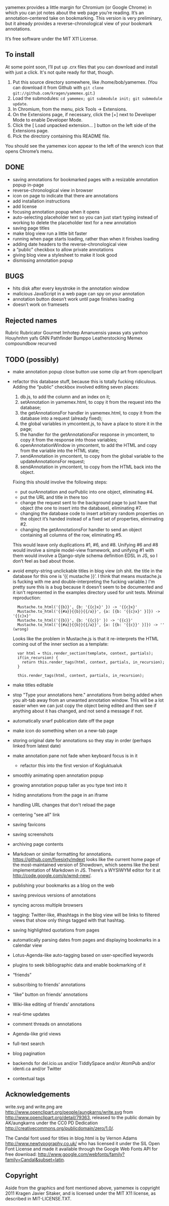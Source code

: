 yamemex provides a little margin for Chromium (or Google Chrome)
in which you can jot notes about the web page you’re reading.  It’s an
annotation-centered take on bookmarking.  This version is very
preliminary, but it already provides a reverse-chronological view of
your bookmark annotations.

It’s free software under the MIT X11 License.

To install
----------

At some point soon, I’ll put up .crx files that you can download and
install with just a click.  It's not quite ready for that, though.

1. 
   Put this source directory somewhere, like /home/bob/yamemex.  (You
   can download it from Github with `git clone
   git://github.com/kragen/yamemex.git`.)
2. 
   Load the submodules: `cd yamemex; git submodule init; git submodule update`.
3. 
   In Chromium, from the menu, pick Tools → Extensions.
4. 
   On the Extensions page, if necessary, click the [+] next to
   Developer Mode to enable Developer Mode.
5. 
   Click the [ Load unpacked extension... ] button on the left side of
   the Extensions page.
6. 
   Pick the directory containing this README file.

You should see the yamemex icon appear to the left of the wrench icon
that opens Chrome’s menu.

DONE
----

- saving annotations for bookmarked pages with a resizable annotation
  popup in-page
- reverse-chronological view in browser
- icon on page to indicate that there are annotations
- add installation instructions
- add license
- focusing annotation popup when it opens
- auto-selecting placeholder text so you can just start typing instead
  of working to delete the placeholder text for a new annotation
- saving page titles
- make blog view run a little bit faster
- running when page starts loading, rather than when it finishes loading
- adding date headers to the reverse-chronological view
- a “public” checkbox to allow private annotations
- giving blog view a stylesheet to make it look good
- dismissing annotation popup

BUGS
----

- hits disk after every keystroke in the annotation window
- malicious JavaScript in a web page can spy on your annotation
- annotation button doesn’t work until page finishes loading
- doesn’t work on framesets

Rejected names
--------------

Rubric Rubricator Gourmet Imhotep Amanuensis yawas yats yanhoo
Houyhnhm yafs GNN Pathfinder Bumppo Leatherstocking Memex compoundbow
recurved

TODO (possibly)
---------------

- make annotation popup close button use some clip art from
  openclipart
- refactor this database stuff, because this is totally fucking
  ridiculous. Adding the “public” checkbox involved editing seven
  places:

    1. db.js, to add the column and an index on it;
    2. setAnnotation in yamemex.html, to copy it from the request into
       the database;
    3. the getAnnotationsFor handler in yamemex.html, to copy it from
       the database into a request (already fixed);
    4. the global variables in ymcontent.js, to have a place to store
       it in the page;
    5. the handler for the getAnnotationsFor response in ymcontent, to
       copy it from the response into those variables;
    6. openAnnotationWindow in ymcontent, to add the HTML and copy from
       the variable into the HTML state;
    7. sendAnnotation in ymcontent, to copy from the global variable to
       the updateAnnotationsFor request;
    8. sendAnnotation in ymcontent, to copy from the HTML back into
       the object.

    Fixing this should involve the following steps:

    - put ourAnnotation and ourPublic into one object, eliminating #4.
    - put the URL and title in there too
    - change the request sent to the background page to just have that
      object (the one to insert into the database), eliminating #7.
    - changing the database code to insert arbitrary random properties
      on the object it’s handed instead of a fixed set of properties,
      eliminating #2.
    - changing the getAnnotationsFor handler to send an object
      containing all columns of the row, eliminating #5.

    This would leave only duplications #1, #6, and #8.  Unifying #6 
    and #8 would involve a simple model-view framework, and unifying #1 with
    them would involve a Django-style schema definition EDSL in JS, so I
    don’t feel as bad about those.

- avoid empty-string unclickable titles in blog view (oh shit. the
  title in the database for this one is ‘{{ mustache }}’. I think that
  means mustache.js is fucking with me and double-interpreting the
  fucking variable.)  I'm pretty sure this is a bug because it doesn’t
  seem to be documented and it isn't represented in the examples
  directory used for unit tests. Minimal reproduction:

        Mustache.to_html('{{b}}', {b: '{{c}x}' }) -> '{{c}x}'
        Mustache.to_html('{{#a}}{{b}}{{/a}}', {a: [{b: '{{c}x}' }]}) -> '{{c}x}'
        Mustache.to_html('{{b}}', {b: '{{c}}' }) -> '{{c}}'
        Mustache.to_html('{{#a}}{{b}}{{/a}}', {a: [{b: '{{c}}' }]}) -> '' (wrong)

    Looks like the problem in Mustache.js is that it re-interprets the
    HTML coming out of the inner section as a template:

        var html = this.render_section(template, context, partials);
        if(in_recursion) {
          return this.render_tags(html, context, partials, in_recursion);
        }

        this.render_tags(html, context, partials, in_recursion);

- make titles editable
- stop "Type your annotations here." annotations from being added when
  you alt-tab away from an unwanted annotation window.  This will be a
  lot easier when we can just copy the object being edited and then
  see if anything about it has changed, and not send a message if not.
- automatically snarf publication date off the page
- make icon do something when on a new-tab page
- storing original date for annotations so they stay in order (perhaps
  linked from latest date)
- make annotation pane not fade when keyboard focus is in it
    - refactor this into the first version of Kogluktualuk
- smoothly animating open annotation popup
- growing annotation popup taller as you type text into it
- hiding annotations from the page in an iframe
- handling URL changes that don't reload the page
- centering "see all" link
- saving favicons
- saving screenshots
- archiving page contents
- Markdown or similar formatting for annotations.
  <https://github.com/fivesixty/mdext> looks like the current home
  page of the most-maintained version of Showdown, which seems like
  the best implementation of Markdown in JS.  There’s a WYSIWYM editor
  for it at <http://code.google.com/p/wmd-new/>.
- publishing your bookmarks as a blog on the web
- saving previous versions of annotations
- syncing across multiple browsers
- tagging: Twitter-like, #hashtags in the blog view will be links to
  filtered views that show only things tagged with that hashtag.
- saving highlighted quotations from pages
- automatically parsing dates from pages and displaying bookmarks in a calendar view
- Lotus-Agenda-like auto-tagging based on user-specified keywords
- plugins to seek bibliographic data and enable bookmarking of it
- “friends”
- subscribing to friends’ annotations
- “like” button on friends’ annotations
- Wiki-like editing of friends’ annotations
- real-time updates
- comment threads on annotations
- Agenda-like grid views
- full-text search
- blog pagination
- backends for del.icio.us and/or TiddlySpace and/or AtomPub and/or identi.ca and/or Twitter
- contextual tags

Acknowledgements
----------------

write.svg and write.png are
<http://www.openclipart.org/people/aungkarns/write.svg> from
<http://www.openclipart.org/detail/79363>, released to the public
domain by AK/aungkarns under the CC0 PD Dedication
<http://creativecommons.org/publicdomain/zero/1.0/>.

The Candal font used for titles in blog.html is by Vernon Adams
<http://www.newtypography.co.uk/> who has licensed it under the SIL
Open Font License and made it available through the Google Web Fonts
API for free download:
<http://www.google.com/webfonts/family?family=Candal&subset=latin>.

Copyright
---------

Aside from the graphics and font mentioned above, yamemex is copyright 2011
Kragen Javier Sitaker, and is licensed under the MIT X11 license, as
described in MIT-LICENSE.TXT.